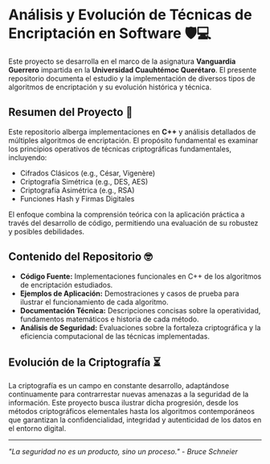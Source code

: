 # Análisis y Evolución de Técnicas de Encriptación en Software 🛡️💻

Este proyecto se desarrolla en el marco de la asignatura **Vanguardia Guerrero** impartida en la **Universidad Cuauhtémoc Querétaro**. El presente repositorio documenta el estudio y la implementación de diversos tipos de algoritmos de encriptación y su evolución histórica y técnica.

## Resumen del Proyecto 📄

Este repositorio alberga implementaciones en **C++** y análisis detallados de múltiples algoritmos de encriptación. El propósito fundamental es examinar los principios operativos de técnicas criptográficas fundamentales, incluyendo:

* Cifrados Clásicos (e.g., César, Vigenère)
* Criptografía Simétrica (e.g., DES, AES)
* Criptografía Asimétrica (e.g., RSA)
* Funciones Hash y Firmas Digitales

El enfoque combina la comprensión teórica con la aplicación práctica a través del desarrollo de código, permitiendo una evaluación de su robustez y posibles debilidades.

## Contenido del Repositorio 🤓

* **Código Fuente:** Implementaciones funcionales en C++ de los algoritmos de encriptación estudiados.
* **Ejemplos de Aplicación:** Demostraciones y casos de prueba para ilustrar el funcionamiento de cada algoritmo.
* **Documentación Técnica:** Descripciones concisas sobre la operatividad, fundamentos matemáticos e historia de cada método.
* **Análisis de Seguridad:** Evaluaciones sobre la fortaleza criptográfica y la eficiencia computacional de las técnicas implementadas.

## Evolución de la Criptografía ⏳

La criptografía es un campo en constante desarrollo, adaptándose continuamente para contrarrestar nuevas amenazas a la seguridad de la información. Este proyecto busca ilustrar dicha progresión, desde los métodos criptográficos elementales hasta los algoritmos contemporáneos que garantizan la confidencialidad, integridad y autenticidad de los datos en el entorno digital.

---

*"La seguridad no es un producto, sino un proceso." - Bruce Schneier*